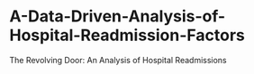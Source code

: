 # A-Data-Driven-Analysis-of-Hospital-Readmission-Factors
The Revolving Door: An Analysis of Hospital Readmissions
